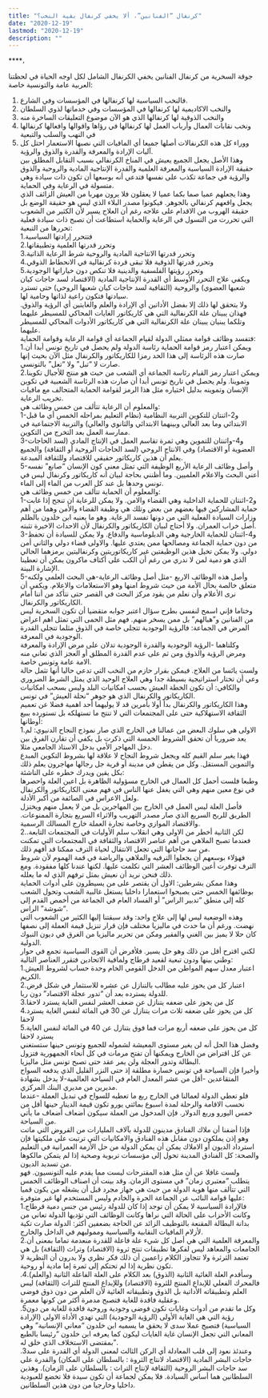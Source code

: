 ```yaml
---
title: "كرنفال “الفنانين”، ألا يخفي كرنفال بقية النخب؟"
date: "2020-12-19"
lastmod: "2020-12-19"
description: ""
---
```

****،

جوقة السخرية من كرنفال الفنانين يخفي الكرنفال الشامل لكل اوجه الحياة في لحظتنا العربية عامة والتونسية خاصة:

1. فالنخب السياسية لها كرنفالها في المؤسسات وفي الشارع.
2. والنخب الاكاديمية لها كرنفالها في المؤسسات وفي خدماتها لذوي السلطان
3. والنخب الذوقية لها كرنفالها الذي هو الآن موضوع التعليقات الساخرة منه
4. ونخب نقابات العمال وأرباب العمل لها كرنفالها في رؤاها واقوالها وافعالها كرنفالها في النهب والسلب والتبعية
5. ووراء كل هذه الكرنفالات أصلها جميعا أي المافيات التي نصبها الاستعمار احتل كل آليات الإرادة والمعرفة والقدرة والذوق والرؤية.  
   وهذا الأصل يجعل الجميع يعيش في المناخ الكرنفالي بسبب التقابل المطلق بين حقيقة الإرادة السياسية والمعرفة العلمية والقدرة الإنتاجية المادية والروحية والذوق والرؤية في جماعة تكذب على نفسها فتدعي أنه بوسعها أن تكون ذات سيادة وهي متسولة في الرعاية وفي الحماية.  
   وهذا يجعلهم عميا صما بكما عميا لا يعقلون فلا يرون مهربا من العيش الزائف الذي يجعل واقعهم كرنفالي بالجوهر. فيكونوا مصدر البلاء الذي ليس هو حقيقة الوضع بل حقيقة الهروب من الاقدام على علاجه رغم أن العلاج يسير لأن الكثير من الشعوب التي تحررت من التسول في الرعاية والحماية استطاعت أن تصبح ذات سيادة فعلية تحررها من التبعية:  
   1.فتتحرر إرادتها السياسية  
   2.وتحرر قدرتها العلمية وتطبيقاتها  
   3.وتحرر قدرتها الانتاجية المادية والروحية شرط الرعاية الذاتية  
   4.وتحرر قدرتها الذوقية فلا تبقى قردة كرنفالية في الانحطاط الذوقي  
   5.وتحرر رؤيتها الفلسفية والدينية فلا تنكص دون خياراتها الوجودية  
   ويكفي علاج التحرر الأوسط أي القدرة الإنتاجية المادية (الاقتصاد لسد حاجات كيان شعبها العضوي) والروحية (الثقافية لسد حاجات كيان شعبها الروحي) حتى تسترد سيادتها فتكون راعية لذاتها وحامية لها.  
   ولا يتحقق لها ذلك إلا بفضل الأداتين أي الإرادة والعلم والغايتين أي الرؤية والذوق. فهذان يبينان علة الكرنفالية التي هي كاريكاتور الغايات المحاكي للمسيطر عليهما وتلكما يبنيان يبينان علة الكرنفالية التي هي كاريكاتور الأدوات المحاكي للمسيطر عليهما.  
   فتفسد وظائف قوامة ممثلي الدولة لقيام الجماعة أي قوامة الرعاية وقوامة الحماية:  
   1.ويمكن اعتبار رمز قوامة الحماية رئاسة الدولة ولم يحصل في تاريخ تونس أبدا أن صارت هذه الرئاسة إلى هذا الحد رمزا للكاريكاتور والكرنفال مثل الآن بحيث إنها صارت لا “تبل” ولا “تعل” بالتونسي.  
   2.ويمكن اعتبار رمز القيام رئاسة الجماعة أي الشعب من حيث هو منتج للأجيال تكوينا وتموينا. ولم يحصل في تاريخ تونس أبدا أن صارت هذه الرئاسة الشعبية في تكوين الإنسان وتموينه بدليل اختياره مثل هذا الرمز لقوامة الحماية المتحالف مع مافيات تخريب الرعاية.  
   والمعلوم أن الرعاية تتألف من خمس وظائف هي:  
   1-و2-اثنتان للتكوين التربية النظامية (نظام التعليم بمراحله الخمس أي ما قبل الابتدائي وما بعد العالي وبينهما الابتدائي والثانوي والعالي) والتربية الاجتماعية في ممارسة العمل بعد التخرج من التكوين.  
   3-و4-واثنتان للتموين وهي ثمرة تقاسم العمل في الإنتاج المادي (لسد الحاجات العضوية أو الاقتصاد) وفي الانتاج الروحي (لسد الحاجات الروحية أو الثقافة) والجميع يعلم أن هذين كاريكاتور حقيقي للاقتصاد وللثقافة المبدعة.  
   5-وأصل وظائف الرعاية الأربع الوظيفة التي تمثل معنى كون الإنسان “صانع” نفسه أعني البحث والاعلام العلميين. وما أظنني بحاجة لبيان أنه كاريكاتور وكرنفال ليس في تونس وحدها بل عند كل العرب من الماء إلى الماء.  
   والمعلوم أن الحماية تتألف من خمس وظائف هي:  
   1-و2-اثنتان للحماية الداخلية وهي القضاء والامن. ولا يمكن للرعاية ان تنجح إذا غابت حماية المشاركين فيها بعضهم من بعض وتلك هي وظيفة القضاء والأمن وهما من أهم وزارات السيادة الفعلية التي من دونها تفسد الرعاية. وهو ما يعنيه ابن خلدون بالظلم أصل خراب العمران. ولا أحتاج لبيان الكاريكاتور والكرنفال لأن الاحداث الاخيرة تثبته.  
   3-و4-اثنتان للحماية الخارجية وهي الدبلوماسية والدفاع. ولا يمكن للسيادة أن تحفظ من دون حماية الجماعة ومصالحها ممن يعتدي عليها. والاولى قضاء دولي والثاني أمن دولي. ولا يمكن تخيل هذين الوظيفتين غير كاريكاتوريتين وكرنفاليتين برمزهما الحالي الذي هو دمية لمن لا ندري من رغم أن الكب على أكتاف ماكرون يمكن أن تعطينا الإشارة البينة.  
   5-وأصل هذه الوظائف الاربع -مثل أصل وظائف الرعاية-هي البحث العلمي ولكنه متعلق خالصة بحال الأمة من حيث شروط امنها وهو الاستعلامات والاعلام. ويكفي أن نرى الأعلام وأن نعلم من يقود مركز البحث في القصر حتى نتأكد من أننا أمام الكاريكاتور والكرنفال.  
   وختاما فإني اسمح لنفسي بطرح سؤال اعتبر جوابه متقضيا أن تكون السخرية ليس من الفنانين و”هبالهم” بل ممن يسخر منهم. فهم مثل الحمى التي تمثل اهم اعراض المرض في الجماعة: فالرؤية الوجودية تتجلى خاصة في الذوق مثلما تتجلى القدرة الوجودية في المعرفة.  
   وكلتاهما -الرؤية الوجودية والقدرة الوجودية تدلان على مرض الإرادة والمعرفة ومرض الرؤية والذوق ومن ثم على عدم القدرة المطلق أو العجز الذي تعاني منه الامة عامة وتونس خاصة.  
   ولست يائسا من العلاج. فيمكن بقرار حازم من النخب التي تدعي حاليا أنها تثمل حالة وعي أن تختار استراتيجية بسيطة جدا وهي العلاج الوحيد الذي يمثل الشرط الضروري والكافي: أن تكون الخطة العيش بحسب امكانيات البلد وليس بسحب امكانيات الكاريكاتور والكرنفال الذي هو جوهر “نحلة العيش” في تونس.  
   وهذا الكاريكاتور والكرنفال بدأ أولا بأمرين قد لا يوليهما أحد اهمية فضلا عن تعميم الثقافة الاستهلاكية حتى على المجتمعات التي لا تنتج ما تستهلكه بل تستورده ببيع أوطانها:  
   1.الاولى هي سلوك البعض من عمالنا في الخارج الذي صار نموذج النجاح الدنيوي: لم يعد ضروريا أن تحقق الشروط الخمسة التي ذكرت بل يكفي أن تقارن الفرق بين دخل المهاجر الأمي بدخل الاستاذ الجامعي مثلا.  
   فهذا يغير سلم القيم كله ويجعل شروط النجاح لا علاقة لها بشروط التكوين المبدع والتموين المستقل. وكل من يقطن في مدينة أو قرية جل رجالها مهاجرون يعلم ذلك بكل يقين ويدرك خطره على الناشئة:  
   وطبعا فلست أحمل كل العمال في الخارج مسؤولية الظاهرة بل اعين العلة واحصرها في نوع معين منهم وهي التي يغفل عنها الناس في فهم معنى الكاريكاتور والكرنفال ولعل الاعراس في الصائفة من أكبر الأدلة.  
   فأصل العلة ليس العمل في الخارج بين المهاجرين بل من لا يعمل منهم ويختزل الطريق للربح السريع الذي صار مصدر التهريب والاثراء السريع بتجارة الممنوعات. والاقتصاد الموازي وخاصة تجارة العملة خارج المسالك الرسمية.  
   2.لكن الثانية أخطر من الاولى وهي انقلاب سلم الأوليات في المجتمعات التابعة. فعندما تصبح الملاهي من أهم عناصر الاقتصاد والثقافة في المجتمعات التي تمكنت من سد حاجاتها التي تجعل الانتقال لحياة الترف ممكنا قد أفهم ذلك.  
   فهؤلاء بوسعهم أن يجعلوا الترفيه والملاهي والرياضة في قمة الهموم لأن شروط الترف توفرت أعين الوظائف العشر التي تكلمت عليها. لكنها عندنا كلها مفقودة. ومع ذلك فنحن نريد أن نعيش بمثل ترفهم الذي له ما يعلله.  
   وهذا ممكن بشرطين: الاول أن يقتصر على من يسيطرون على أدوات الحماية بوظائفها الخمس حتى يصبحوا استعمارا داخليا يستغل غالبية الشعب وتحول الشعب كله إلى منطق “تدبير الراس” أو الفساد العام في الجماعة من أخمص القدم إلى “شوشة” الراس.  
   وهذه الوضعية ليس لها إلى علاج واحد: وقد سبقتنا إليها الكثير من الشعوب التي نهضت. ورغم أن ما حدث في ماليزيا مختلف فإن قرار تنزيل قيمة العملة إلى نصفها كان حلا لا يميز بين الغني والفقير ومكن من تحرير ماليزيا من الغرق في ديون النبوك الدولية.  
   لكني اقترح أقل من ذلك وهو حل يسير. فلأفرض أن القوى السياسية تجمع في حوار وطني بينها ودون تبعية لقعيد قرطاج ولمافية الاتحادين فتقرر العناصر التالية:  
   1.اعتبار معدل سهم المواطن من الدخل القومي الخام وحدة حساب لشروط العيش الكريم.  
   2.اعتبار كل من يحوز عليه مطالب بالتنازل عن عشره للاستثمار في شكل قرض للدولة يسترده بعد أن “تدور عجلة الاقتصاد” دون ربا.  
   3.كل من يحوز على ضعفه يتنازل عن ضعف العشر لنفس الغاية يسترد لاحقا  
   4.كل من يحوز على ضعفه ثلاث مرات يتنازل عن 30 في المائة لنفس الغاية يسترد لاحقا  
   5.كل من يحوز على ضعفه أربع مرات فما فوق يتنازل عن 40 في المائة لنفس الغاية يسترد لاحقا  
   وفضل هذا الحل أنه لن يغير مستوى المعيشة لشموله للجميع وتونس حينها ستستغني عن كل اقتراض من الخارج ويمكنها أن تفتح مرمات في كل أنحاء الجمهورية فتزول البطالة وتدور العجلة ولن يمر عقد حتى تصبح تونس مثل ماليزيا.  
   وأخيرا فإن السياحة في تونس خسارة مطلقة إذ حتى النزر القليل الذي يدفعه السواح المتقاعدين -أقل من عشر المعدل العام في السياحة العالمية-لا يدخل بشهادة مديرين من مديري البنك المركزي.  
   فلو تعطي الدولة لعمالنا في الخارج ربع ما تعطيه للسواح في تبديل العملة -عندما نحسب الاقامة والرحلة لمدة اسبوع بمائتي يورو تكون قيمة الدينار حينها أقل من خمس اليورو وربع الدولار. فإن المدخول من العملة سيكون أضعاف أضعاف ما يأتي من السياحة.  
   فإذا أضفنا أن ملاك الفنادق مدينون للدولة بآلاف المليارات من القروض التي ماتت وهو إذن يملكون دون مقابل هذه الفنادق والامكانيات التي ترتبت علي ملكيتها فإن استرداد الديون أو الاملاك يمكن أن يمكن الدولة من حل الأزمة العمرانية في التعليم والصحة: كل الفنادق المدينة تحول إلى مؤسسات تربوية وصحية إذا لم يتمكن مالكوها من تسديد الديون.  
   ولست غافلا عن أن مثل هذه المقترحات ليست مما يقدم عليه التونسيون. فهو يتطلب “معتبري زمان” في مستوى الزمان. وقد بينت أن اصناف الوظائف الخمس التي تتألف منها هوية الدولة من حيث هي جهاز مجرد قبل أن يشغله من يكون قميا عليها قوامة النائب عن الجماعة الحرة والخادم وليس المستخدم لها غير متوفرة:  
   1.فالإرادة السياسية لا يمكن أن توجد إذا كان للدولة رئيس من جنس دمية قرطاج وكانت الأحزاب على الحالة التي نراها وكانت الوظائف التي تؤديها الدولة تعاني من بدانة البطالة المقنعة بالتوظيف الزائد عن الحاجة بضعفين أكثر: الدولة صارت تكية لأزلام المافيات النقابية والسياسية ومموليهم في الداخل والخارج.  
   2.والمعرفة العلمية التي هي أصل كل شيء علة فاعلة للقدرة منعدمة تماما بمعنى أن الجامعات والمعاهد ليس لفكرها تطبيقات تنتج ثروة (الاقتصاد) وتراث (الثقافة) بل هي تعتمد الثرثرة ولا تتجاوز الكلام زاعمين أن ذلك فكر نظري ولا يدرون أن النظرية لا تكون نظرية إذا لم تحتكم إلى ثمرة إما مادية أو روحية.  
   .4وسأقدم العلة الغائية الثانية (الذوق) بعد الكلام على العلة الفاعلة الثانية (والعلم). فالمحرك الفعلي للإبداع المنتج للثروة (الاقتصاد) وللإبداع المنتج للتراث (الثقافة) ليس العلم وتطبيقاته الأداتية بل الذوق وتطبيقاته الغائية لأن العلم من دون ذوق فوضى وعقلية فاقدة للغاية فتصبح مدمرة أكثر من كونها معمرة.  
   .5وكل ما تقدم من أدوات وغايات تكون فوضى وجودية وروحية فاقدة للغاية من دون رؤية التي هي الغاية الأولى (الرؤية الوجودية) التي تهدي الأداة الاولى (الإرادة السياسية) فتصيح عملا سدى لا يحقق ما يسميه ابن خلدون “معاني الإنسانية” وهي المعاني التي تجعل الإنسان غاية الغايات ليكون كما يعرفه ابن خلدون “رئيسا بالطبع بمقتضى الاستخلاف الذي خلق له”.  
   .3وعندئذ نعود إلى قلب المعادلة أي الركن الثالث لمعنى الدولة أي القدرة على سد حاجات البشر المادية (الاقتصاد لانتاج الثروة : بالسلطان على المكان) والقدرة على سد حاجات البشر الروحية (الثقافة لإنتاج التراث : بالسلطان على الزمان). وهذين السلطانين هما أساس السيادة. فلا يمكن لجماعة أن تكون سيدة فلا تخضع للعبودية داخليا وخارجيا من دون هذين السلطانين.

###
